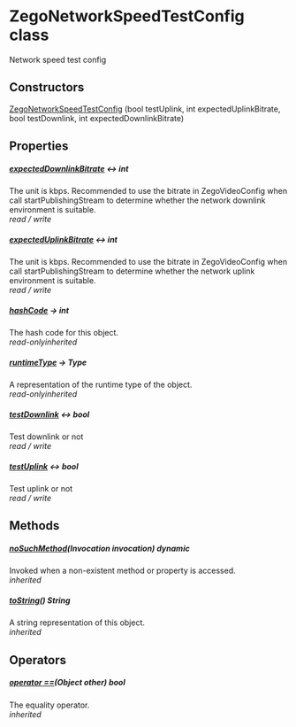 


# ZegoNetworkSpeedTestConfig class









<p>Network speed test config</p>




## Constructors

[ZegoNetworkSpeedTestConfig](../zego_uikit_prebuilt_live_audio_room/ZegoNetworkSpeedTestConfig/ZegoNetworkSpeedTestConfig.md) (bool testUplink, int expectedUplinkBitrate, bool testDownlink, int expectedDownlinkBitrate)

   


## Properties

##### [expectedDownlinkBitrate](../zego_uikit_prebuilt_live_audio_room/ZegoNetworkSpeedTestConfig/expectedDownlinkBitrate.md) &#8596; int



The unit is kbps. Recommended to use the bitrate in ZegoVideoConfig when call startPublishingStream to determine whether the network downlink environment is suitable.  
_<span class="feature">read / write</span>_



##### [expectedUplinkBitrate](../zego_uikit_prebuilt_live_audio_room/ZegoNetworkSpeedTestConfig/expectedUplinkBitrate.md) &#8596; int



The unit is kbps. Recommended to use the bitrate in ZegoVideoConfig when call startPublishingStream to determine whether the network uplink environment is suitable.  
_<span class="feature">read / write</span>_



##### [hashCode](../zego_uikit_prebuilt_live_audio_room/ZegoNetworkSpeedTestConfig/hashCode.md) &#8594; int



The hash code for this object.  
_<span class="feature">read-only</span><span class="feature">inherited</span>_



##### [runtimeType](../zego_uikit_prebuilt_live_audio_room/ZegoNetworkSpeedTestConfig/runtimeType.md) &#8594; Type



A representation of the runtime type of the object.  
_<span class="feature">read-only</span><span class="feature">inherited</span>_



##### [testDownlink](../zego_uikit_prebuilt_live_audio_room/ZegoNetworkSpeedTestConfig/testDownlink.md) &#8596; bool



Test downlink or not  
_<span class="feature">read / write</span>_



##### [testUplink](../zego_uikit_prebuilt_live_audio_room/ZegoNetworkSpeedTestConfig/testUplink.md) &#8596; bool



Test uplink or not  
_<span class="feature">read / write</span>_





## Methods

##### [noSuchMethod](../zego_uikit_prebuilt_live_audio_room/ZegoNetworkSpeedTestConfig/noSuchMethod.md)(Invocation invocation) dynamic



Invoked when a non-existent method or property is accessed.  
_<span class="feature">inherited</span>_



##### [toString](../zego_uikit_prebuilt_live_audio_room/ZegoNetworkSpeedTestConfig/toString.md)() String



A string representation of this object.  
_<span class="feature">inherited</span>_





## Operators

##### [operator ==](../zego_uikit_prebuilt_live_audio_room/ZegoNetworkSpeedTestConfig/operator_equals.md)(Object other) bool



The equality operator.  
_<span class="feature">inherited</span>_















